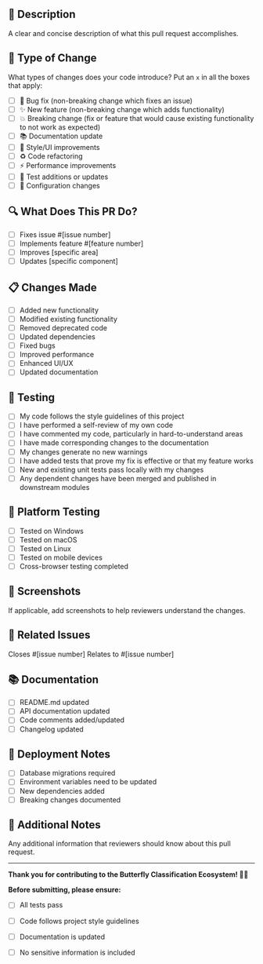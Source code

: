 ## 📝 **Description**
A clear and concise description of what this pull request accomplishes.

## 🎯 **Type of Change**
What types of changes does your code introduce? Put an `x` in all the boxes that apply:

- [ ] 🐛 Bug fix (non-breaking change which fixes an issue)
- [ ] ✨ New feature (non-breaking change which adds functionality)
- [ ] 💥 Breaking change (fix or feature that would cause existing functionality to not work as expected)
- [ ] 📚 Documentation update
- [ ] 🎨 Style/UI improvements
- [ ] ♻️ Code refactoring
- [ ] ⚡ Performance improvements
- [ ] 🧪 Test additions or updates
- [ ] 🔧 Configuration changes

## 🔍 **What Does This PR Do?**
- [ ] Fixes issue #[issue number]
- [ ] Implements feature #[feature number]
- [ ] Improves [specific area]
- [ ] Updates [specific component]

## 📋 **Changes Made**
- [ ] Added new functionality
- [ ] Modified existing functionality
- [ ] Removed deprecated code
- [ ] Updated dependencies
- [ ] Fixed bugs
- [ ] Improved performance
- [ ] Enhanced UI/UX
- [ ] Updated documentation

## 🧪 **Testing**
- [ ] My code follows the style guidelines of this project
- [ ] I have performed a self-review of my own code
- [ ] I have commented my code, particularly in hard-to-understand areas
- [ ] I have made corresponding changes to the documentation
- [ ] My changes generate no new warnings
- [ ] I have added tests that prove my fix is effective or that my feature works
- [ ] New and existing unit tests pass locally with my changes
- [ ] Any dependent changes have been merged and published in downstream modules

## 📱 **Platform Testing**
- [ ] Tested on Windows
- [ ] Tested on macOS
- [ ] Tested on Linux
- [ ] Tested on mobile devices
- [ ] Cross-browser testing completed

## 📸 **Screenshots**
If applicable, add screenshots to help reviewers understand the changes.

## 🔗 **Related Issues**
Closes #[issue number]
Relates to #[issue number]

## 📚 **Documentation**
- [ ] README.md updated
- [ ] API documentation updated
- [ ] Code comments added/updated
- [ ] Changelog updated

## 🚀 **Deployment Notes**
- [ ] Database migrations required
- [ ] Environment variables need to be updated
- [ ] New dependencies added
- [ ] Breaking changes documented

## 🙏 **Additional Notes**
Any additional information that reviewers should know about this pull request.

---

**Thank you for contributing to the Butterfly Classification Ecosystem! 🦋✨**

**Before submitting, please ensure:**
- [ ] All tests pass
- [ ] Code follows project style guidelines
- [ ] Documentation is updated
- [ ] No sensitive information is included


